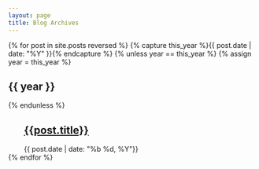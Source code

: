 ```yaml
---
layout: page
title: Blog Archives
---
```


<div>
  {% for post in site.posts reversed %}
    {% capture this_year %}{{ post.date | date: "%Y" }}{% endcapture %}
    {% unless year == this_year %}
      {% assign year = this_year %}
      <h2>{{ year }}</h2>
    {% endunless %}
    <article style="margin-left: 2rem">
      <h2><a href="{{ post.url | prepend:site.baseurl }}">{{post.title}}</a></h2>
      <time datetime="{{ post.date | datetime | date_to_xmlschema }}" pubdate>{{ post.date | date: "<span class='month'>%b</span> <span class='day'>%d</span>, <span class='year'>%Y</span>"}}</time>
    </article>
  {% endfor %}
</div>
